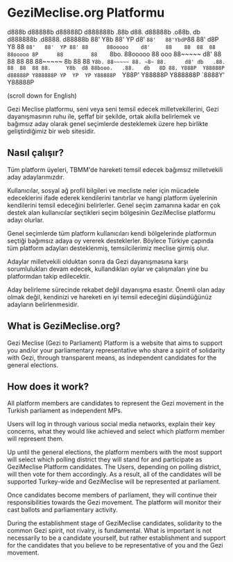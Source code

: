 GeziMeclise.org Platformu
=========================

 d888b  d88888b d88888D d888888b .88b  d88. d88888b  .o88b. db      d888888b .d8888. d88888b
88' Y8b 88'     YP  d8'   `88'   88'YbdP`88 88'     d8P  Y8 88        `88'   88'  YP 88'
88      88ooooo    d8'     88    88  88  88 88ooooo 8P      88         88    `8bo.   88ooooo
88  ooo 88~~~~~   d8'      88    88  88  88 88~~~~~ 8b      88         88      `Y8b. 88~~~~~
88. ~8~ 88.      d8' db   .88.   88  88  88 88.     Y8b  d8 88booo.   .88.   db   8D 88.
 Y888P  Y88888P d88888P Y888888P YP  YP  YP Y88888P  `Y88P' Y88888P Y888888P `8888Y' Y88888P


(scroll down for English)

Gezi Meclise platformu, seni veya seni temsil edecek milletvekillerini, Gezi dayanışmasının ruhu ile, şeffaf bir şekilde, ortak akılla belirlemek ve bağımsız aday olarak genel seçimlerde desteklemek üzere hep birlikte geliştirdiğimiz bir web sitesidir.


Nasıl çalışır?
--------------

Tüm platform üyeleri, TBMM'de hareketi temsil edecek bağımsız milletvekili aday adaylarımızdır.

Kullanıcılar, sosyal ağ profil bilgileri ve mecliste neler için mücadele edeceklerini ifade ederek kendilerini tanıtırlar ve hangi platform üyelerinin kendilerini temsil edeceğini belirlerler. Genel seçim zamanına kadar en çok destek alan kullanıcılar seçtikleri seçim bölgesinin GeziMeclise platformu adayı olurlar.

Genel seçimlerde tüm platform kullanıcıları kendi bölgelerinde platformun seçtiği bağımsız adaya oy vererek desteklerler. Böylece Türkiye çapında tüm platform adayları desteklenmiş, temsilcilerimiz meclise girmiş olur.

Adaylar milletvekili olduktan sonra da Gezi dayanışmasına karşı sorumlulukları devam edecek, kullandıkları oylar ve çalışmaları yine bu platformdan takip edilecektir.

Aday belirleme sürecinde rekabet değil dayanışma esastır. Önemli olan aday olmak değil, kendinizi ve hareketi en iyi temsil edeceğini düşündüğünüz adayların belirlenmesidir.





What is GeziMeclise.org?
------------------------

Gezi Meclise (Gezi to Parliament) Platform is a website that aims to support you and/or your parliamentary representative who share a spirit of solidarity with Gezi, through transparent means, as independent candidates for the general elections.

How does it work?
-----------------

All platform members are candidates to represent the Gezi movement in the Turkish parliament as independent MPs.

Users will log in through various social media networks, explain their key concerns, what they would like achieved and select which platform member will represent them.

Up until the general elections, the platform members with the most support will select which polling district they will stand for and participate as GeziMeclise Platform candidates. The Users, depending on polling district, will then vote for them accordingly. As a result, all of the candidates will be supported Turkey-wide and GeziMeclise will be represented at parliament.

Once candidates become members of parliament, they will continue their responsibilities towards the Gezi movement. The platform will monitor their cast ballots and parliamentary activity.

During the establishment stage of GeziMeclise candidates, solidarity to the common Gezi spirit, not rivalry, is fundamental. What is important is not necessarily to be a candidate yourself, but rather establishment and support for the candidates that you believe to be representative of you and the Gezi movement.
